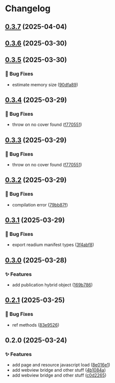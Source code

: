# Changelog

## [0.3.7](https://github.com/shovel-kun/react-native-nitro-readium/compare/v0.3.6...v0.3.7) (2025-04-04)

## [0.3.6](https://github.com/shovel-kun/react-native-nitro-readium/compare/v0.3.5...v0.3.6) (2025-03-30)

## [0.3.5](https://github.com/shovel-kun/react-native-nitro-readium/compare/v0.3.4...v0.3.5) (2025-03-30)

### 🐛 Bug Fixes

* estimate memory size ([90dfa89](https://github.com/shovel-kun/react-native-nitro-readium/commit/90dfa89b6089da87c4f7ea401f289ef2f021e4f2))

## [0.3.4](https://github.com/shovel-kun/react-native-nitro-readium/compare/v0.3.2...v0.3.4) (2025-03-29)

### 🐛 Bug Fixes

* throw on no cover found ([f770551](https://github.com/shovel-kun/react-native-nitro-readium/commit/f770551962ca47563412b4d0fee10c70431cf391))

## [0.3.3](https://github.com/shovel-kun/react-native-nitro-readium/compare/v0.3.2...v0.3.3) (2025-03-29)

### 🐛 Bug Fixes

* throw on no cover found ([f770551](https://github.com/shovel-kun/react-native-nitro-readium/commit/f770551962ca47563412b4d0fee10c70431cf391))

## [0.3.2](https://github.com/shovel-kun/react-native-nitro-readium/compare/v0.3.1...v0.3.2) (2025-03-29)

### 🐛 Bug Fixes

* compilation error ([79bb87f](https://github.com/shovel-kun/react-native-nitro-readium/commit/79bb87f6c06f56f3b16d1227657dd8093601659d))

## [0.3.1](https://github.com/shovel-kun/react-native-nitro-readium/compare/v0.3.0...v0.3.1) (2025-03-29)

### 🐛 Bug Fixes

* export readium manifest types ([3f4abf8](https://github.com/shovel-kun/react-native-nitro-readium/commit/3f4abf8a70acbed234ce142aabbe891346cab113))

## [0.3.0](https://github.com/shovel-kun/react-native-nitro-readium/compare/v0.2.1...v0.3.0) (2025-03-28)

### ✨ Features

* add publication hybrid object ([169b786](https://github.com/shovel-kun/react-native-nitro-readium/commit/169b786a4500a5b18f75b39ccd6660bb7663f17f))

## [0.2.1](https://github.com/shovel-kun/react-native-nitro-readium/compare/v0.2.0...v0.2.1) (2025-03-25)

### 🐛 Bug Fixes

* ref methods ([83e9526](https://github.com/shovel-kun/react-native-nitro-readium/commit/83e952603fac71bdbb82d7206acc2496724ab060))

## 0.2.0 (2025-03-24)

### ✨ Features

* add page and resource javascript load ([8e016e1](https://github.com/shovel-kun/react-native-nitro-readium/commit/8e016e1c0c695899fc3df4d4f09a0000f5b3789e))
* add webview bridge and other stuff ([4b1084a](https://github.com/shovel-kun/react-native-nitro-readium/commit/4b1084adcfcf67d822936143c3263273bc434e15))
* add webview bridge and other stuff ([c0d2265](https://github.com/shovel-kun/react-native-nitro-readium/commit/c0d22654cbc04f1c8beb5bf67f7cb3c33e8affbd))
